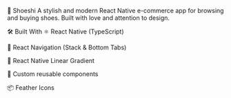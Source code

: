 🥿 Shoeshi
A stylish and modern React Native e-commerce app for browsing and buying shoes. Built with love and attention to design.

🛠️ Built With
⚛️ React Native (TypeScript)

🔀 React Navigation (Stack & Bottom Tabs)

🎨 React Native Linear Gradient

🧱 Custom reusable components

📦 Feather Icons

